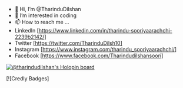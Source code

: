 - 👋 Hi, I’m @TharinduDilshan
- 👀 I’m interested in coding
- 📫 How to reach me ...
- LinkedIn [https://www.linkedin.com/in/tharindu-sooriyaarachchi-2239b2142/]
- Twitter [https://twitter.com/TharinduDilsh10]
- Instagram [https://www.instagram.com/tharindu_sooriyaarachchi/]
- Facebook [https://www.facebook.com/Tharindudilshansoori]

[![@tharindudilshan's Holopin board](https://holopin.me/tharindudilshan)](https://holopin.io/@tharindudilshan)

[![Credly Badges]
<div data-iframe-width="150" data-iframe-height="270" data-share-badge-id="44285ec7-f106-47da-91aa-a0a12f522b5b" data-share-badge-host="https://www.credly.com"></div>

<!---
TharinduDilshan/TharinduDilshan is a ✨ special ✨ repository because its `README.md` (this file) appears on your GitHub profile.
You can click the Preview link to take a look at your changes.
--->
